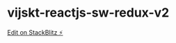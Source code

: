 # vijskt-reactjs-sw-redux-v2

[Edit on StackBlitz ⚡️](https://stackblitz.com/edit/vijskt-reactjs-sw-redux-v2)